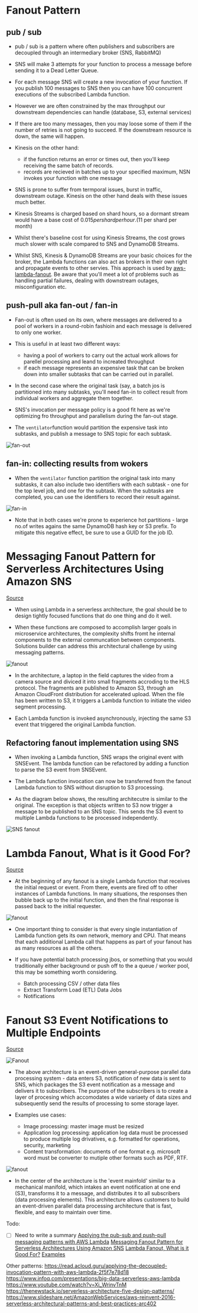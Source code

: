 # Fanout Pattern

## pub / sub

* pub / sub is a pattern where often publishers and subscribers are decoupled through an intermediary broker (SNS, RabbitMQ)

* SNS will make 3 attempts for your function to process a message before sending it to a Dead Letter Queue.

* For each message SNS will create a new invocation of your function. If you publish 100 messages to SNS then you can have 100 concurrent executions of the subscribed Lambda function.

* However we are often constrained by the max throughput our downstream dependencies can handle (database, S3, external services)

* If there are too many messages, then you may loose some of them if the number of retries is not going to succeed. If the downstream resource is down, the same will happen.

* Kinesis on the other hand:
  - if the function returns an error or times out, then you'll keep receiving the same batch of records.
  - records are recieved in batches up to your specified maximum, NSN invokes your function with one message

* SNS is prone to suffer from termporal issues, burst in traffic, downstream outage. Kinesis on the other hand deals with these issues much better.

* Kinesis Streams is charged based on shard hours, so a dormant stream would have a base cost of $0.015 per shard per hour. (11$ per shard per month)

* Whilst there's baseline cost for using Kinesis Streams, the cost grows much slower with scale compared to SNS and DynamoDB Streams.

* Whilst SNS, Kinesis & DynamoDB Streams are your basic choices for the broker, the Lambda functions can also act as brokers in their own right and propagate events to other servies. This approach is used by [aws-lambda-fanout](https://github.com/aws-samples/aws-lambda-fanout). Be aware that you'll meet a lot of problems such as handling partial failures, dealing with downstream outages, misconfiguration etc.

## push-pull aka fan-out / fan-in

* Fan-out is often used on its own, where messages are delivered to a pool of workers in a round-robin fashioin and each message is delivered to only one worker. 

* This is useful in at least two different ways:
  -  having a pool of workers to carry out the actual work allows for parellel processing and leand to increated throughput
  -  if each message represents an expensive task that can be broken down into smaller subtasks that can be carried out in parallel.
  
* In the second case where the original task (say, a batch jos is partitioned into many subtasks, you'll need fan-in to collect result from individual workers and aggregate them together.

* SNS's invocation per message policy is a good fit here as we're optimizing fro throughput and parallelism during the fan-out stage. 

* The `ventilator`function would partition the expensive task into subtasks, and publish a message to SNS topic for each subtask.

![fan-out](https://cdn-images-1.medium.com/max/800/1*8diTCV4S66QFUI8InMPQEw.png)

## fan-in: collecting results from wokers

* When the `ventilator` function partition the original task into many subtasks, it can also include two identifiers with each subtask - one for the top level job, and one for the subtask. When the subtasks are completed, you can use the identifiers to record their result against. 

![fan-in](https://cdn-images-1.medium.com/max/800/1*WBmKMiod12DJOqOOx9i55w.png)

* Note that in both cases we're prone to experience hot partitions - large no.of writes agains the same DynamoDB hash key or S3 prefix. To mitigate this negative effect, be sure to use a GUID for the job ID.


# Messaging Fanout Pattern for Serverless Architectures Using Amazon SNS

[Source](https://aws.amazon.com/blogs/compute/messaging-fanout-pattern-for-serverless-architectures-using-amazon-sns/)

* When using Lambda in a serverless architecture, the goal should be to design tightly focused functions that do one thing and do it well.

* When these functions are composed to accomplish larger goals in microservice architectures, the complexity shifts fromt he internal components to the external communcation between components. Solutions builder can address this architectural challenge by using messaging patterns.

![fanout](https://d2908q01vomqb2.cloudfront.net/1b6453892473a467d07372d45eb05abc2031647a/2017/07/25/messaging-fanout-for-serverless-with-sns-diagram1-1024x615.png)

* In the architecture, a laptop in the field captures the video from a camera source and diviced it into small fragments accroding to the HLS protocol. The fragments are published to Amazon S3, through an Amazon CloudFront distribution for accelerated upload. When the file has been written to S3, it triggers a Lambda function to initiate the video segment processing.

* Each Lambda function is invoked asynchronously, injecting the same S3 event that triggered the original Lambda function. 

## Refactoring fanout implementation using SNS

* When invoking a Lambda function, SNS wraps the original event with SNSEvent. The lambda function can be refactored by adding a function to parse the S3 event from SNSEvent.

* The Lambda function invocation can now be transferred from the fanout Lambda function to SNS without disruption to S3 processing. 

* As the diagram below shows, the resulting architecutre is similar to the original. The exception is that objects written to S3 now trigger a message to be published to an SNS topic. This sends the S3 event to multiple Lambda functions to be processed independently. 

![SNS fanout](https://d2908q01vomqb2.cloudfront.net/1b6453892473a467d07372d45eb05abc2031647a/2017/07/25/messaging-fanout-for-serverless-with-sns-diagram2-1024x615.png)


# Lambda Fanout, What is it Good For?

[Source](https://www.trek10.com/blog/lambda-fanout/)

* At the beginning of any fanout is a single Lambda function that receives the initial request or event. From there, events are fired off to other instances of Lambda functions. In many situations, the responses then bubble back up to the initial function, and then the final response is passed back to the initial requester. 

![fanout](https://content.trek10.com/blog/lambda_fanout_whiteboard.png)

* One important thing to consider is that every single instantiation of Lambda function gets its own network, memory and CPU. That means that each additional Lambda call that happens as part of your fanout has as many resources as all the others. 

* If you have potential batch processing jbos, or something that you would traditionally either background or push off to the a queue / worker pool, this may be something worth considering.
  - Batch processing CSV / other data files
  - Extract Transform Load (ETL) Data Jobs
  - Notifications
  
 # Fanout S3 Event Notifications to Multiple Endpoints
 
 [Source](https://aws.amazon.com/blogs/compute/fanout-s3-event-notifications-to-multiple-endpoints/)
 
 ![Fanout](https://s3.amazonaws.com/awscomputeblogmedia/fanout-S3-usecase-diagram.png)
 
 * The above architecture is an event-driven general-purpose parallel data processing system - data enters S3, notification of new data is sent to SNS, which packages the S3 event notification as a message and delivers it to subscribers. The purpose of the subscribers is to create a layer of procesing which accomodates a wide variaety of data sizes and subsequently send the results of processing to some storage layer. 
 
* Examples use cases:
  - Image processing: master image must be resized
  - Application log processing: application log data must be processed to produce multiple log drivatives, e.g. formatted for operations, security, marketing
  - Content transformation: documents of one format e.g. microsoft word must be converter to mutiple other formats such as PDF, RTF.
  
![fanout](https://s3.amazonaws.com/awscomputeblogmedia/fanout-S3-simple-usecase-diagram.png)

* In the center of the architecture is the 'event mainfold' similar to a mechanical manifold, which intakes an event notification at one end (S3), transforms it to a message, and distributes it to all subscribers (data processing elements). This architecture allows customers to build an event-driven parallel data processing architecture that is fast, flexible, and easy to maintain over time. 



Todo:
- [ ] Need to write a summary
[Applying the pub-sub and push-pull messaging patterns with AWS Lambda](https://hackernoon.com/applying-the-pub-sub-and-push-pull-messaging-patterns-with-aws-lambda-73d5ee346faa)
[Messaging Fanout Pattern for Serverless Architectures Using Amazon SNS](https://aws.amazon.com/blogs/compute/messaging-fanout-pattern-for-serverless-architectures-using-amazon-sns/)
[Lambda Fanout, What is it Good For?](https://www.trek10.com/blog/lambda-fanout/)
[Examples](https://github.com/aws-samples/aws-lambda-fanout)

Other patterns:
https://read.acloud.guru/applying-the-decoupled-invocation-pattern-with-aws-lambda-2f5f7e78d18
https://www.infoq.com/presentations/big-data-serverless-aws-lambda
https://www.youtube.com/watch?v=Xi_WrinvTnM
https://thenewstack.io/serverless-architecture-five-design-patterns/
https://www.slideshare.net/AmazonWebServices/aws-reinvent-2016-serverless-architectural-patterns-and-best-practices-arc402
